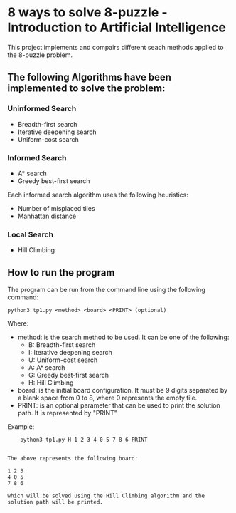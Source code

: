 # 8 ways to solve 8-puzzle - Introduction to Artificial Intelligence
This project implements and compairs different seach methods applied to the 8-puzzle problem.

## The following Algorithms have been implemented to solve the problem:

### Uninformed Search
- Breadth-first search
- Iterative deepening search
- Uniform-cost search

### Informed Search
- A* search
- Greedy best-first search

Each informed search algorithm uses the following heuristics:
- Number of misplaced tiles
- Manhattan distance

### Local Search
- Hill Climbing

## How to run the program
The program can be run from the command line using the following command:
```
python3 tp1.py <method> <board> <PRINT> (optional)
```
Where:
- method: is the search method to be used. It can be one of the following:
    - B: Breadth-first search
    - I: Iterative deepening search
    - U: Uniform-cost search
    - A: A* search
    - G: Greedy best-first search
    - H: Hill Climbing
- board: is the initial board configuration. It must be 9 digits separated by a blank space from 0 to 8, where 0 represents the empty tile.
- PRINT: is an optional parameter that can be used to print the solution path. It is represented by "PRINT"

Example:
```
    python3 tp1.py H 1 2 3 4 0 5 7 8 6 PRINT
    
```
    The above represents the following board:
    
    1 2 3
    4 0 5
    7 8 6

    which will be solved using the Hill Climbing algorithm and the solution path will be printed.

